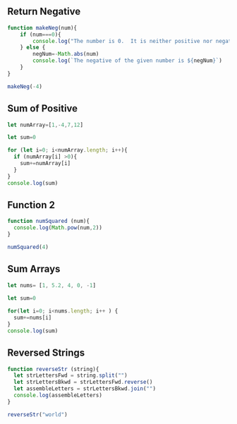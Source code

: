 ## Return Negative

```js
function makeNeg(num){
    if (num===0){
        console.log("The number is 0.  It is neither positive nor negative.")
    } else {
        negNum=-Math.abs(num)
        console.log(`The negative of the given number is ${negNum}`) 
    }  
}

makeNeg(-4)
```

## Sum of Positive

```js
let numArray=[1,-4,7,12]

let sum=0

for (let i=0; i<numArray.length; i++){
  if (numArray[i] >0){
    sum+=numArray[i]
  }
}
console.log(sum)
```

## Function 2

```js
function numSquared (num){
  console.log(Math.pow(num,2))
}

numSquared(4)
```

## Sum Arrays

```js
let nums= [1, 5.2, 4, 0, -1]
    
let sum=0

for(let i=0; i<nums.length; i++ ) {
  sum+=nums[i]
}
console.log(sum)
```

## Reversed Strings

```js
function reverseStr (string){
  let strLettersFwd = string.split("")
  let strLettersBkwd = strLettersFwd.reverse()
  let assembleLetters = strLettersBkwd.join("")
  console.log(assembleLetters)
}

reverseStr("world")
```
